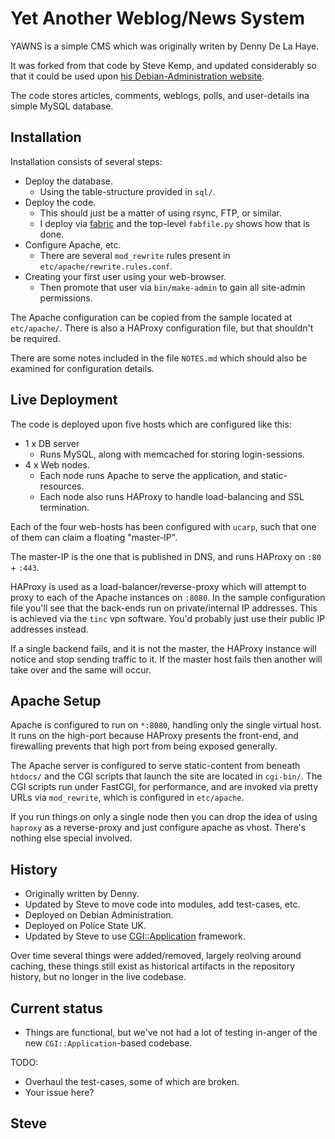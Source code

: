 
Yet Another Weblog/News System
==============================

YAWNS is a simple CMS which was originally writen by Denny De La Haye.

It was forked from that code by Steve Kemp, and updated considerably so that it could be used upon [his Debian-Administration website](http://www.debian-administration.org/).

The code stores articles, comments, weblogs, polls, and user-details ina simple MySQL database.


Installation
------------

Installation consists of several steps:

* Deploy the database.
    * Using the table-structure provided in `sql/`.
* Deploy the code.
    * This should just be a matter of using rsync, FTP, or similar.
    * I deploy via [fabric](http://fabfile.py/) and the top-level `fabfile.py` shows how that is done.
* Configure Apache, etc.
    * There are several `mod_rewrite` rules present in `etc/apache/rewrite.rules.conf`.
* Creating your first user using your web-browser.
    * Then promote that user via `bin/make-admin` to gain all site-admin permissions.

The Apache configuration can be copied from the sample located at `etc/apache/`.  There is also a HAProxy configuration file, but that shouldn't be required.

There are some notes included in the file `NOTES.md` which should also be examined for configuration details.


Live Deployment
---------------

The code is deployed upon five hosts which are configured like this:

* 1 x DB server
    * Runs MySQL, along with memcached for storing login-sessions.
* 4 x Web nodes.
    * Each node runs Apache to serve the application, and static-resources.
    * Each node also runs HAProxy to handle load-balancing and SSL termination.

Each of the four web-hosts has been configured with `ucarp`, such that one of them can claim a floating "master-IP".

The master-IP is the one that is published in DNS, and runs HAProxy on `:80` + `:443`.

HAProxy is used as a load-balancer/reverse-proxy which will attempt to proxy to each of the Apache instances on `:8080`.  In the sample configuration file you'll see that the back-ends run on private/internal IP addresses.  This is achieved via the `tinc` vpn software.  You'd probably just use their public IP addresses instead.

If a single backend fails, and it is not the master, the HAProxy instance will notice and stop sending traffic to it.  If the master host fails then another will take over and the same will occur.


Apache Setup
------------

Apache is configured to run on `*:8080`, handling only the single virtual host.  It runs on the high-port because HAProxy presents the front-end, and firewalling prevents that high port from being exposed generally.

The Apache server is configured to serve static-content from beneath `htdocs/` and the CGI scripts that launch the site are located in `cgi-bin/`.  The CGI scripts run under FastCGI, for performance, and are invoked via pretty URLs via `mod_rewrite`, which is configured in `etc/apache`.

If you run things on only a single node then you can drop the idea of using `haproxy` as a reverse-proxy and just configure apache as vhost.  There's nothing else special involved.


History
-------

* Originally written by Denny.
* Updated by Steve to move code into modules, add test-cases, etc.
* Deployed on Debian Administration.
* Deployed on Police State UK.
* Updated by Steve to use [CGI::Application](http://search.cpan.org/perldoc?CGI%3A%3AApplication) framework.

Over time several things were added/removed, largely reolving around caching, these things still exist as historical artifacts in the repository history, but no longer in the live codebase.


Current status
--------------

* Things are functional, but we've not had a lot of testing in-anger of the new `CGI::Application`-based codebase.

TODO:

* Overhaul the test-cases, some of which are broken.
* Your issue here?


Steve
--

